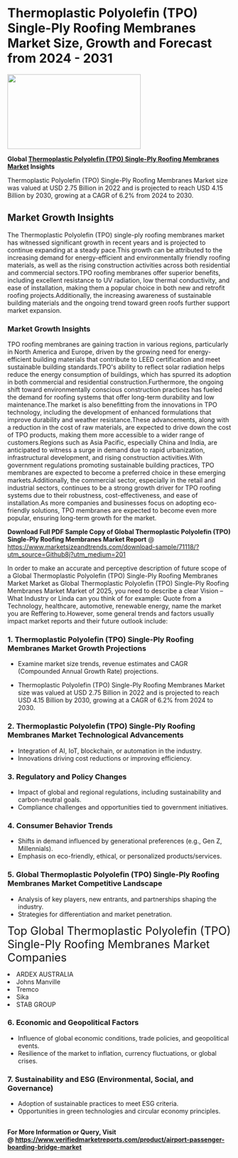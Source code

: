 <H1>Thermoplastic Polyolefin (TPO) Single-Ply Roofing Membranes Market Size, Growth and Forecast from 2024 - 2031</H1><img class="aligncenter size-medium wp-image-584254" src="https://thirdeyenews.in/wp-content/uploads/2024/09/Global-Market-Research-300x168.jpeg" alt="" width="300" height="168" /><p><strong>Global&nbsp;<a href="https://www.marketsizeandtrends.com/download-sample/71118/?utm_source=Github8j?utm_medium=201">Thermoplastic Polyolefin (TPO) Single-Ply Roofing Membranes Market</a> Insights</strong></p><p>Thermoplastic Polyolefin (TPO) Single-Ply Roofing Membranes Market size was valued at USD 2.75 Billion in 2022 and is projected to reach USD 4.15 Billion by 2030, growing at a CAGR of 6.2% from 2024 to 2030.</p><p><h2>Market Growth Insights</h2> The Thermoplastic Polyolefin (TPO) single-ply roofing membranes market has witnessed significant growth in recent years and is projected to continue expanding at a steady pace.This growth can be attributed to the increasing demand for energy-efficient and environmentally friendly roofing materials, as well as the rising construction activities across both residential and commercial sectors.TPO roofing membranes offer superior benefits, including excellent resistance to UV radiation, low thermal conductivity, and ease of installation, making them a popular choice in both new and retrofit roofing projects.Additionally, the increasing awareness of sustainable building materials and the ongoing trend toward green roofs further support market expansion. <h3>Market Growth Insights</h3> TPO roofing membranes are gaining traction in various regions, particularly in North America and Europe, driven by the growing need for energy-efficient building materials that contribute to LEED certification and meet sustainable building standards.TPO's ability to reflect solar radiation helps reduce the energy consumption of buildings, which has spurred its adoption in both commercial and residential construction.Furthermore, the ongoing shift toward environmentally conscious construction practices has fueled the demand for roofing systems that offer long-term durability and low maintenance.The market is also benefitting from the innovations in TPO technology, including the development of enhanced formulations that improve durability and weather resistance.These advancements, along with a reduction in the cost of raw materials, are expected to drive down the cost of TPO products, making them more accessible to a wider range of customers.Regions such as Asia Pacific, especially China and India, are anticipated to witness a surge in demand due to rapid urbanization, infrastructural development, and rising construction activities.With government regulations promoting sustainable building practices, TPO membranes are expected to become a preferred choice in these emerging markets.Additionally, the commercial sector, especially in the retail and industrial sectors, continues to be a strong growth driver for TPO roofing systems due to their robustness, cost-effectiveness, and ease of installation.As more companies and businesses focus on adopting eco-friendly solutions, TPO membranes are expected to become even more popular, ensuring long-term growth for the market.</p><p><span class=""><strong>Download Full PDF Sample Copy of Global Thermoplastic Polyolefin (TPO) Single-Ply Roofing Membranes Market Report</strong> @ <a href="https://www.marketsizeandtrends.com/download-sample/71118/?utm_source=Github8j?utm_medium=201" target="_blank">https://www.marketsizeandtrends.com/download-sample/71118/?utm_source=Github8j?utm_medium=201</a></span></p><p>In order to make an accurate and perceptive description of future scope of a Global&nbsp;Thermoplastic Polyolefin (TPO) Single-Ply Roofing Membranes Market Market as Global&nbsp;Thermoplastic Polyolefin (TPO) Single-Ply Roofing Membranes Market Market of 2025, you need to describe a clear Vision &ndash; What Industry or Linda can you think of for example: Quote from a Technology, healthcare, automotive, renewable energy, name the market you are Reffering to.However, some general trends and factors usually impact market reports and their future outlook include:</p><h3>1.&nbsp;<strong>Thermoplastic Polyolefin (TPO) Single-Ply Roofing Membranes Market Growth Projections</strong></h3><ul><li>Examine market size trends, revenue estimates and CAGR (Compounded Annual Growth Rate) projections.</li><li><p>Thermoplastic Polyolefin (TPO) Single-Ply Roofing Membranes Market size was valued at USD 2.75 Billion in 2022 and is projected to reach USD 4.15 Billion by 2030, growing at a CAGR of 6.2% from 2024 to 2030.</p></li></ul><h3>2.&nbsp;<strong>Thermoplastic Polyolefin (TPO) Single-Ply Roofing Membranes Market Technological Advancements</strong></h3><ul><li>Integration of AI, IoT, blockchain, or automation in the industry.</li><li>Innovations driving cost reductions or improving efficiency.</li></ul><h3>3.&nbsp;<strong>Regulatory and Policy Changes</strong></h3><ul><li>Impact of global and regional regulations, including sustainability and carbon-neutral goals.</li><li>Compliance challenges and opportunities tied to government initiatives.</li></ul><h3>4.&nbsp;<strong>Consumer Behavior Trends</strong></h3><ul><li>Shifts in demand influenced by generational preferences (e.g., Gen Z, Millennials).</li><li>Emphasis on eco-friendly, ethical, or personalized products/services.</li></ul><h3>5.&nbsp;<strong>Global Thermoplastic Polyolefin (TPO) Single-Ply Roofing Membranes Market Competitive Landscape</strong></h3><ul><li>Analysis of key players, new entrants, and partnerships shaping the industry.</li><li>Strategies for differentiation and market penetration.</li></ul><p data-pm-slice="1 1 []"><span style="color: inherit; font-family: inherit; font-size: 25px;">Top Global Thermoplastic Polyolefin (TPO) Single-Ply Roofing Membranes Market Companies</span></p><div class="" data-test-id=""><p><li>ARDEX AUSTRALIA</li><li> Johns Manville</li><li> Tremco</li><li> Sika</li><li> STAB GROUP</li></p></div><h3>6.&nbsp;<strong>Economic and Geopolitical Factors</strong></h3><ul><li>Influence of global economic conditions, trade policies, and geopolitical events.</li><li>Resilience of the market to inflation, currency fluctuations, or global crises.</li></ul><h3>7.&nbsp;<strong>Sustainability and ESG (Environmental, Social, and Governance)</strong></h3><ul><li>Adoption of sustainable practices to meet ESG criteria.</li><li>Opportunities in green technologies and circular economy principles.</li></ul><h2><strong style="font-size: 14px;">For More Information or Query, Visit @&nbsp;</strong><a style="background-color: #ffffff; font-size: 14px;" href="https://www.marketsizeandtrends.com/report/thermoplastic-polyolefin-tpo-single-ply-roofing-membranes-market/" target="_blank">https://www.verifiedmarketreports.com/product/airport-passenger-boarding-bridge-market</a></h2>